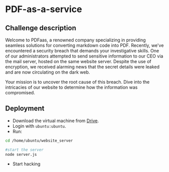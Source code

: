 # PDF-as-a-service
## Challenge description
Welcome to PDFaas, a renowned company specializing in providing seamless solutions
for converting markdown code into PDF. Recently, we've encountered a security breach
that demands your investigative skills. One of our administrators attempted to send
sensitive information to our CEO via the mail server, hosted on the same website server.
Despite the use of encryption, we received alarming news that the secret details were
leaked and are now circulating on the dark web.  

Your mission is to uncover the root cause of this breach. Dive into the intricacies of our
website to determine how the information was compromised.

## Deployment
- Download the virtual machine from [Drive](https://drive.google.com/drive/folders/1RcbuegQy549_9fNcS4cHFLeto1wYdTiu?usp=sharing).
- Login with ``ubuntu:ubuntu``.
- Run:

```bash
cd /home/ubuntu/website_server

#start the server
node server.js
```

- Start hacking